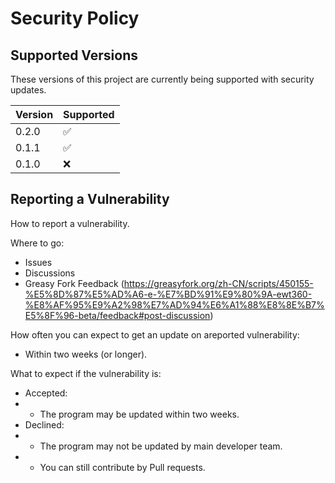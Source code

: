 # Security Policy

## Supported Versions

These versions of this project are
currently being supported with security updates.

| Version | Supported          |
| ------- | ------------------ |
| 0.2.0   | :white_check_mark: |
| 0.1.1   | :white_check_mark: |
| 0.1.0   | :x:                |

## Reporting a Vulnerability

How to report a vulnerability.

Where to go:
 - Issues
 - Discussions
 - Greasy Fork Feedback (https://greasyfork.org/zh-CN/scripts/450155-%E5%8D%87%E5%AD%A6-e-%E7%BD%91%E9%80%9A-ewt360-%E8%AF%95%E9%A2%98%E7%AD%94%E6%A1%88%E8%8E%B7%E5%8F%96-beta/feedback#post-discussion)

How often you can expect to get an update on areported vulnerability:
 - Within two weeks (or longer).

What to expect if the vulnerability is:
 - Accepted:
 - - The program may be updated within two weeks.
 - Declined:
 - - The program may not be updated by main developer team.
 - - You can still contribute by Pull requests.
